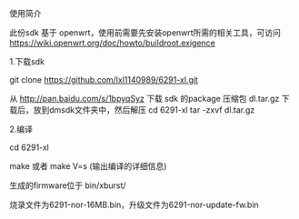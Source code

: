 使用简介

此份sdk 基于 openwrt，使用前需要先安装openwrt所需的相关工具，可访问
https://wiki.openwrt.org/doc/howto/buildroot.exigence

1.下载sdk

git clone https://github.com/lxl1140989/6291-xl.git

从 http://pan.baidu.com/s/1bpyqSyz 下载 sdk 的package 压缩包 dl.tar.gz
下载后，放到dmsdk文件夹中，然后解压
cd 6291-xl
tar -zxvf dl.tar.gz

2.编译

cd 6291-xl

make  或者 make V=s (输出编译的详细信息)

生成的firmware位于 bin/xburst/

烧录文件为6291-nor-16MB.bin，升级文件为6291-nor-update-fw.bin
